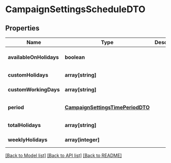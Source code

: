 # CampaignSettingsScheduleDTO

## Properties
Name | Type | Description | Notes
------------ | ------------- | ------------- | -------------
**availableOnHolidays** | **boolean** |  | [optional] [default to null]
**customHolidays** | **array[string]** |  | [default to null]
**customWorkingDays** | **array[string]** |  | [default to null]
**period** | [**CampaignSettingsTimePeriodDTO**](CampaignSettingsTimePeriodDTO.md) |  | [optional] [default to null]
**totalHolidays** | **array[string]** |  | [default to null]
**weeklyHolidays** | **array[integer]** |  | [default to null]

[[Back to Model list]](../README.md#documentation-for-models) [[Back to API list]](../README.md#documentation-for-api-endpoints) [[Back to README]](../README.md)


